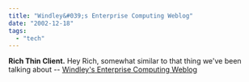 ```yaml
---
title: "Windley&#039;s Enterprise Computing Weblog"
date: "2002-12-18"
tags: 
  - "tech"
---
```


**Rich Thin Client.** Hey Rich, somewhat similar to that thing we've been talking about -- [Windley's Enterprise Computing Weblog](http://www.windley.com/2002/12/18.html#a337)

